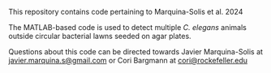This repository contains code pertaining to Marquina-Solis et al. 2024

The MATLAB-based code is used to detect multiple _C. elegans_ animals outside circular bacterial lawns seeded on agar plates.

Questions about this code can be directed towards Javier Marquina-Solis at javier.marquina.s@gmail.com or Cori Bargmann at cori@rockefeller.edu
